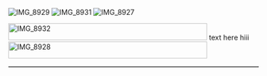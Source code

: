 ![IMG_8929](https://github.com/user-attachments/assets/9885ba05-93ca-47b3-9c12-8dd60cc6c03b)
![IMG_8931](https://github.com/user-attachments/assets/ae2850e1-1f69-438e-bd26-1688dd563c0e)
![IMG_8927](https://github.com/user-attachments/assets/e2dfde3a-7761-4e06-a509-e8ad9d044bc3)

<img width="400" height="34" alt="IMG_8932" src="https://github.com/user-attachments/assets/1d664af1-c5f4-4514-919c-044e97898bad" />
<table border> text here hiii
<img width="400" height="34" alt="IMG_8928" src="https://github.com/user-attachments/assets/0fb8d840-4564-4bab-ada6-34efb7b26f1b" />


